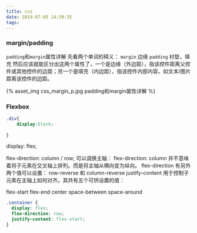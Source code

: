 ```yaml
---
title: css
date: 2019-07-05 14:39:35
tags:
---
```



### margin/padding

`padding`和`margin`属性详解
先看两个单词的释义：
`margin` 边缘
`padding` 衬垫，填充
然后应该就能区分出这两个属性了，一个是边缘（外边距），指该控件距离父控件或其他控件的边距；另一个是填充（内边距），指该控件内部内容，如文本/图片距离该控件的边距。


{% asset_img css_margin_p.jpg padding和margin属性详解 %}


### Flexbox  

```css
.div{
    display:block;
    
}
```

display: flex;
 
flex-direction: column / row; 可以调换主轴：
flex-direction: column 并不意味着将子元素在交叉轴上排列。而是将主轴从横向变为纵向。
flex-direction 有另外两个值可以设置： row-reverse 和 column-reverse
justify-content 用于控制子元素在主轴上如何对齐。其共有五个可供设置的值：

flex-start
flex-end
center
space-between
space-around

```css
.container {
  display: flex;
  flex-direction: row;
  justify-content: flex-start;
}
```